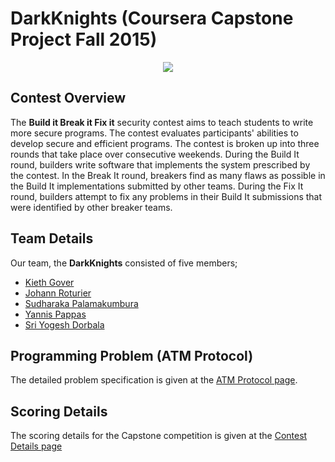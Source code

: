 # DarkKnights (Coursera Capstone Project Fall 2015)

<p align="center">
  <img src = "https://docs.google.com/drawings/d/13v-l8ccPZwPVk-PVB1B6ZVM8lSgOs2FZkcAnzdkE4sI/pub?w=482&h=344"/>
</p>

## Contest Overview

The **Build it Break it Fix it** security contest aims to teach students to write more secure programs. The contest evaluates participants' abilities to develop secure and efficient programs. The contest is broken up into three rounds that take place over consecutive weekends. During the Build It round, builders write software that implements the system prescribed by the contest. In the Break It round, breakers find as many flaws as possible in the Build It implementations submitted by other teams. During the Fix It round, builders attempt to fix any problems in their Build It submissions that were identified by other breaker teams.

## Team Details

Our team, the **DarkKnights** consisted of five members;

- [Kieth Gover][keith]
- [Johann Roturier][johann]
- [Sudharaka Palamakumbura][sudharaka]
- [Yannis Pappas][yannis]
- [Sri Yogesh Dorbala][yogesh]

## Programming Problem (ATM Protocol)

The detailed problem specification is given at the [ATM Protocol page][atm_prot]. 

## Scoring Details

The scoring details for the Capstone competition is given at the [Contest Details page][contest_details]

[keith]: <https://www.linkedin.com/pub/keith-gover/3/905/718>
[johann]: <https://ie.linkedin.com/in/johannroturier>
[sudharaka]: <https://ca.linkedin.com/in/sudharakap>
[yannis]: <https://gr.linkedin.com/in/ypappas>
[yogesh]: <https://in.linkedin.com/in/sriyogeshdorbala>
[atm_prot]: <https://github.com/SudharakaP/DarkKnights/wiki/Programming-Problem-(ATM-Protocol)>
[contest_details]: <https://github.com/SudharakaP/DarkKnights/wiki/Contest-Details>


